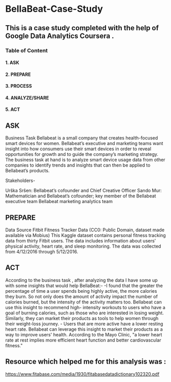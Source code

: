 # BellaBeat-Case-Study

## This is a case study completed with the help of Google Data Analytics Coursera .

### Table of Content
#### 1. ASK
#### 2. PREPARE
#### 3. PROCESS
#### 4. ANALYZE/SHARE
#### 5. ACT


## ASK
Business Task
Bellabeat is a small company that creates health-focused smart devices for women. Bellabeat’s executive and marketing teams want insight into how consumers use their smart devices in order to reveal opportunities for growth and to guide the company’s marketing strategy. The business task at hand is to analyze smart device usage data from other companies to identify trends and insights that can then be applied to Bellabeat’s products.

Stakeholders-

Urška Sršen: Bellabeat’s cofounder and Chief Creative Officer
Sando Mur: Mathematician and Bellabeat’s cofounder; key member of the Bellabeat executive team
Bellabeat marketing analytics team

## PREPARE
Data Source
Fitbit Fitness Tracker Data
(CC0: Public Domain, dataset made available via Mobius)
This Kaggle dataset contains personal fitness tracking data from thirty Fitbit users. The data includes information about users’ physical activity, heart rate, and sleep monitoring. The data was collected from 4/12/2016 through 5/12/2016.


## ACT
 According to the business task , after analyzing the data I have some up with some insights that would help BellaBeat:-
       -I found that the greater the percentage of time a user spends being highly active, the more calories they burn. So not only does the amount of              activity impact the number of calories burned, but the intensity of the activity matters too. Bellabeat can use this insight to recommend high-            intensity workouts to users who have a goal of burning calories, such as those who are interested in losing weight. Similarly, they can market              their products as tools to help women through their weight-loss journey.
        - Users that are more active have a lower resting heart rate. Bellabeat can leverage this insight to market their products as a way to improve                users' health. According to the Mayo Clinic, "a lower heart rate at rest implies more efficient heart function and better cardiovascular                    fitness."
 
## Resource which helped me for this analysis was :
   https://www.fitabase.com/media/1930/fitabasedatadictionary102320.pdf
